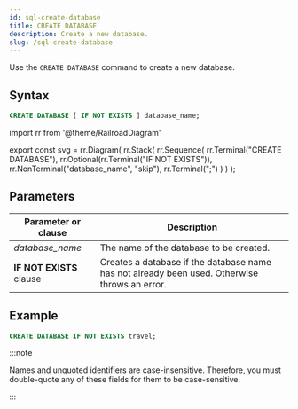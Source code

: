```yaml
---
id: sql-create-database
title: CREATE DATABASE
description: Create a new database.
slug: /sql-create-database
---
```

<head>
  <link rel="canonical" href="https://docs.risingwave.com/docs/current/sql-create-database/" />
</head>

Use the `CREATE DATABASE` command to create a new database.

## Syntax

```sql
CREATE DATABASE [ IF NOT EXISTS ] database_name;
```


import rr from '@theme/RailroadDiagram'

export const svg = rr.Diagram(
rr.Stack(
   rr.Sequence(
      rr.Terminal("CREATE DATABASE"),
      rr.Optional(rr.Terminal("IF NOT EXISTS")),
      rr.NonTerminal("database_name", "skip"),
      rr.Terminal(";")
   )
)
);

<drawer SVG={svg} />


## Parameters
|Parameter or clause            | Description           |
|-------------------------------|-----------------------|
|*database_name*                |The name of the database to be created.|
|<b>IF NOT EXISTS</b> clause    |Creates a database if the database name has not already been used. Otherwise throws an error.|

## Example
```sql
CREATE DATABASE IF NOT EXISTS travel;
```

:::note

Names and unquoted identifiers are case-insensitive. Therefore, you must double-quote any of these fields for them to be case-sensitive.

:::